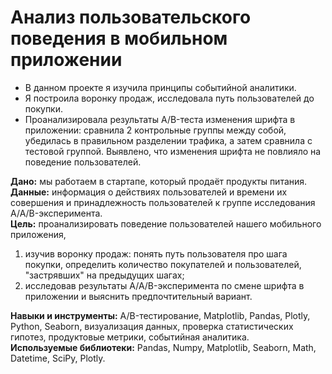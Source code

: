 # Анализ пользовательского поведения в мобильном приложении

- В данном проекте я изучила принципы событийной аналитики.
- Я построила воронку продаж, исследовала путь пользователей до покупки.
- Проанализировала результаты A/B-теста изменения шрифта в приложении: сравнила 2 контрольные группы между собой, убедилась в правильном разделении трафика, а затем сравнила с тестовой группой.
Выявлено, что изменения шрифта не повлияло на поведение пользователей.

**Дано:** мы работаем в стартапе, который продаёт продукты питания. \
**Данные:** информация о действиях пользователей и времени их совершения и принадлежность пользователей к группе исследования A/A/B-эксперимента.\
**Цель:** проанализировать поведение пользователей нашего мобильного приложения,
1. изучив воронку продаж: понять путь пользователя про шага покупки, определить количество покупателей и пользователей, "застрявших" на предыдущих шагах;
2. исследовав результаты A/A/B-эксперимента по смене шрифта в приложении и выяснить предпочтительный вариант.
   
**Навыки и инструменты:** A/B-тестирование, Matplotlib, Pandas, Plotly, Python, Seaborn, визуализация данных, проверка статистических гипотез, продуктовые метрики, событийная аналитика.\
**Используемые библиотеки:** Pandas, Numpy, Matplotlib, Seaborn, Math, Datetime, SciPy, Plotly.

